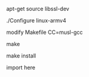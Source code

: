 apt-get source libssl-dev

./Configure linux-armv4

modify Makefile CC=musl-gcc

make

make install

import here
